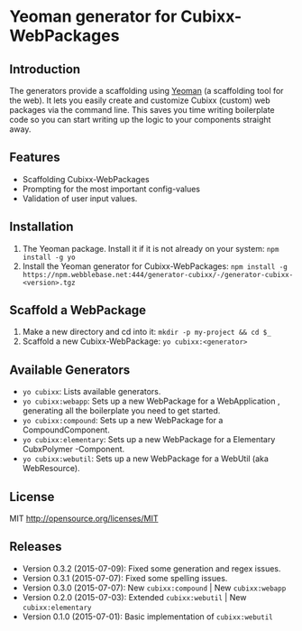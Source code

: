 # Yeoman generator for Cubixx-WebPackages


## Introduction
The generators provide a scaffolding using [Yeoman](http://yeoman.io) (a scaffolding tool for the web). 
It lets you easily create and customize Cubixx (custom) web packages via the command line. This saves you time writing boilerplate code so you can start writing up the logic to your components straight away.

## Features
* Scaffolding Cubixx-WebPackages
* Prompting for the most important config-values
* Validation of user input values.


## Installation

1. The Yeoman package. Install it if it is not already on your system: `npm install -g yo`
2. Install the Yeoman generator for Cubixx-WebPackages: `npm install -g https://npm.webblebase.net:444/generator-cubixx/-/generator-cubixx-<version>.tgz`

## Scaffold a WebPackage

1. Make a new directory and cd into it: `mkdir -p my-project && cd $_`
2. Scaffold a new Cubixx-WebPackage: `yo cubixx:<generator>`

## Available Generators
* `yo cubixx`: Lists available generators.
* `yo cubixx:webapp`: Sets up a new WebPackage for a WebApplication , generating all the boilerplate you need to get started.
* `yo cubixx:compound`: Sets up a new WebPackage for a CompoundComponent.
* `yo cubixx:elementary`: Sets up a new WebPackage for a Elementary CubxPolymer -Component.
* `yo cubixx:webutil`: Sets up a new WebPackage for a WebUtil (aka WebResource).

## License
MIT <http://opensource.org/licenses/MIT>

## Releases
* Version 0.3.2 (2015-07-09): Fixed some generation and regex issues.
* Version 0.3.1 (2015-07-07): Fixed some spelling issues.
* Version 0.3.0 (2015-07-07): New `cubixx:compound` | New `cubixx:webapp`
* Version 0.2.0 (2015-07-03): Extended `cubixx:webutil` | New `cubixx:elementary`
* Version 0.1.0 (2015-07-01): Basic implementation of `cubixx:webutil`